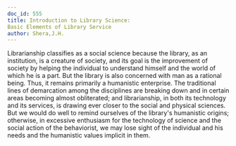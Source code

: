 ```yaml
---
doc_id: 555
title: Introduction to Library Science:
Basic Elements of Library Service
author: Shera,J.H.
---
```


Librarianship classifies as a social science because the library, as an
institution, is a creature of society, and its goal is the improvement of
society by helping the individual to understand himself and the world of
which he is a part.  But the library is also concerned with man as a 
rational being.  Thus, it remains primarily a humanistic enterprise.  The
traditional lines of demarcation among the disciplines are breaking down
and in certain areas becoming almost obliterated; and librarianship, in
both its technology and its services, is drawing ever closer to the social
and physical sciences.  But we would do well to remind ourselves of the 
library's humanistic origins; otherwise, in excessive enthusiasm for the
technology of science and the social action of the behaviorist, we may lose
sight of the individual and his needs and the humanistic values implicit
in them.